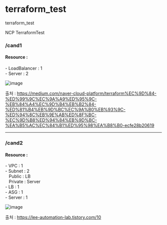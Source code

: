 # terraform_test
terraform_test

NCP TerraformTest

<h3>/cand1</h3>

<h4>Resource :          <br /></h4>
  - LoadBalancer : 1  <br />
  - Server       : 2

  ![image](https://user-images.githubusercontent.com/53141739/189152341-c0190434-fcb8-4318-bbeb-3de469543363.png)

  출처 : https://medium.com/naver-cloud-platform/terraform%EC%9D%84-%ED%99%9C%EC%9A%A9%ED%95%9C-%EB%84%A4%EC%9D%B4%EB%B2%84-%ED%81%B4%EB%9D%BC%EC%9A%B0%EB%93%9C-%ED%94%8C%EB%9E%AB%ED%8F%BC-%EC%9D%B8%ED%94%84%EB%9D%BC-%EA%B5%AC%EC%84%B1%ED%95%98%EA%B8%B0-ecfe28b20619

<hr />
<h3>/cand2</h3>

<h4>Resource :        <br /></h4>
  - VPC :     1   <br />
  - Subnet :  2   <br />
      &nbsp;&nbsp; Public  : LB <br />
      &nbsp;&nbsp; Private : Server <br />
  - LB :      1   <br />
  - ASG :     1   <br />
  - Server :  1   <br />

![image](https://user-images.githubusercontent.com/53141739/189466014-035ff5f7-d57f-42a1-b1e8-626da0bfebf6.png)

  출처 : https://lee-automation-lab.tistory.com/10
